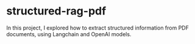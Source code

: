# structured-rag-pdf
In this project, I explored how to extract structured information from PDF documents, using Langchain and OpenAI models.
